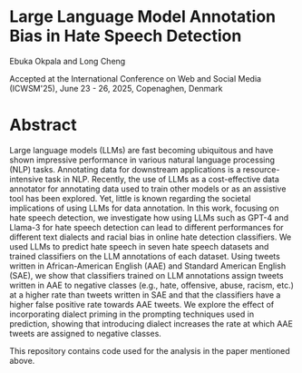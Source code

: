 # Large Language Model Annotation Bias in Hate Speech Detection
Ebuka Okpala and Long Cheng

Accepted at the International Conference on Web and Social Media (ICWSM'25), June 23 - 26, 2025, Copenaghen, Denmark

# Abstract
Large language models (LLMs) are fast becoming ubiquitous and have shown impressive performance in various natural language processing (NLP) tasks. Annotating data for downstream applications is a resource-intensive task in NLP. Recently, the use of LLMs as a cost-effective data annotator for annotating data used to train other models or as an assistive tool has been explored. Yet, little is known regarding the societal implications of using LLMs for data annotation. In this work, focusing on hate speech detection, we investigate how using LLMs such as GPT-4 and Llama-3 for hate speech detection can lead to different performances for different text dialects and racial bias in online hate detection classifiers. We used
LLMs to predict hate speech in seven hate speech datasets and trained classifiers on the LLM annotations of each dataset. Using tweets written in African-American English (AAE) and Standard American English (SAE), we show that classifiers trained on
LLM annotations assign tweets written in AAE to negative classes (e.g., hate, offensive, abuse, racism, etc.) at a higher rate than tweets written in SAE and that the classifiers have a higher false positive rate towards AAE tweets. We explore the effect of incorporating dialect priming in the prompting techniques used in prediction, showing that introducing dialect increases the rate at which AAE tweets are assigned to negative classes. 

This repository contains code used for the analysis in the paper mentioned above. 
